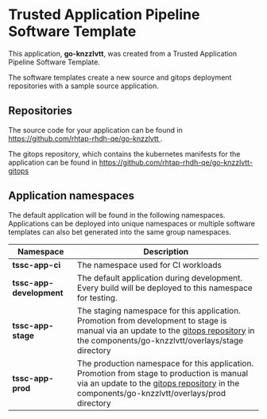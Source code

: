 # Trusted Application Pipeline Software Template

This application, **go-knzzlvtt**, was created from a Trusted Application Pipeline Software Template.

The software templates create a new source and gitops deployment repositories with a sample source application. 

## Repositories

The source code for your application can be found in [https://github.com/rhtap-rhdh-qe/go-knzzlvtt ](https://github.com/rhtap-rhdh-qe/go-knzzlvtt ).
 
The gitops repository, which contains the kubernetes manifests for the application can be found in 
[https://github.com/rhtap-rhdh-qe/go-knzzlvtt-gitops ](https://github.com/rhtap-rhdh-qe/go-knzzlvtt-gitops ) 

## Application namespaces 

The default application will be found in the following namespaces. Applications can be deployed into unique namespaces or multiple software templates can also bet generated into the same group namespaces.  

|  Namespace   |  Description   |  
| -------- | -------- |
| **tssc-app-ci** | The namespace used for CI workloads |
| **tssc-app-development** | The default application during development. Every build will be deployed to this namespace for testing. |
| **tssc-app-stage** | The staging namespace for this application. Promotion from development to stage is manual via an update to the [gitops repository](https://github.com/rhtap-rhdh-qe/go-knzzlvtt-gitops ) in the components/go-knzzlvtt/overlays/stage directory |
| **tssc-app-prod** | The production namespace for this application. Promotion from stage to production is manual via an update to the [gitops repository](https://github.com/rhtap-rhdh-qe/go-knzzlvtt-gitops ) in the components/go-knzzlvtt/overlays/prod directory |